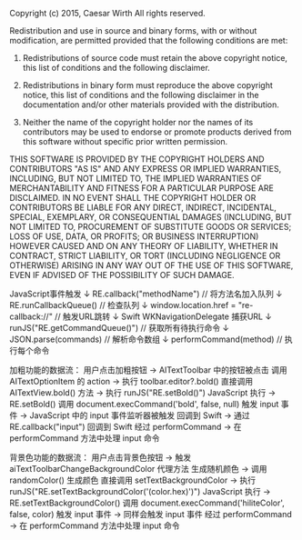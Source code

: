 Copyright (c) 2015, Caesar Wirth
All rights reserved.

Redistribution and use in source and binary forms, with or without modification, are permitted provided that the following conditions are met:

1. Redistributions of source code must retain the above copyright notice, this list of conditions and the following disclaimer.

2. Redistributions in binary form must reproduce the above copyright notice, this list of conditions and the following disclaimer in the documentation and/or other materials provided with the distribution.

3. Neither the name of the copyright holder nor the names of its contributors may be used to endorse or promote products derived from this software without specific prior written permission.

THIS SOFTWARE IS PROVIDED BY THE COPYRIGHT HOLDERS AND CONTRIBUTORS "AS IS" AND ANY EXPRESS OR IMPLIED WARRANTIES, INCLUDING, BUT NOT LIMITED TO, THE IMPLIED WARRANTIES OF MERCHANTABILITY AND FITNESS FOR A PARTICULAR PURPOSE ARE DISCLAIMED. IN NO EVENT SHALL THE COPYRIGHT HOLDER OR CONTRIBUTORS BE LIABLE FOR ANY DIRECT, INDIRECT, INCIDENTAL, SPECIAL, EXEMPLARY, OR CONSEQUENTIAL DAMAGES (INCLUDING, BUT NOT LIMITED TO, PROCUREMENT OF SUBSTITUTE GOODS OR SERVICES; LOSS OF USE, DATA, OR PROFITS; OR BUSINESS INTERRUPTION) HOWEVER CAUSED AND ON ANY THEORY OF LIABILITY, WHETHER IN CONTRACT, STRICT LIABILITY, OR TORT (INCLUDING NEGLIGENCE OR OTHERWISE) ARISING IN ANY WAY OUT OF THE USE OF THIS SOFTWARE, EVEN IF ADVISED OF THE POSSIBILITY OF SUCH DAMAGE.

JavaScript事件触发
    ↓
RE.callback("methodName")  // 将方法名加入队列
    ↓
RE.runCallbackQueue()      // 检查队列
    ↓
window.location.href = "re-callback://"  // 触发URL跳转
    ↓
Swift WKNavigationDelegate 捕获URL
    ↓
runJS("RE.getCommandQueue()")  // 获取所有待执行命令
    ↓
JSON.parse(commands)           // 解析命令数组
    ↓
performCommand(method)         // 执行每个命令


加粗功能的数据流：
用户点击加粗按钮 → AITextToolbar 中的按钮被点击
调用 AITextOptionItem 的 action → 执行 toolbar.editor?.bold()
直接调用 AITextView.bold() 方法 → 执行 runJS("RE.setBold()")
JavaScript 执行 → RE.setBold() 调用 document.execCommand('bold', false, null)
触发 input 事件 → JavaScript 中的 input 事件监听器被触发
回调到 Swift → 通过 RE.callback("input") 回调到 Swift
经过 performCommand → 在 performCommand 方法中处理 input 命令


背景色功能的数据流：
用户点击背景色按钮 → 触发 aiTextToolbarChangeBackgroundColor 代理方法
生成随机颜色 → 调用 randomColor() 生成颜色
直接调用 setTextBackgroundColor → 执行 runJS("RE.setTextBackgroundColor('\(color.hex)')")
JavaScript 执行 → RE.setTextBackgroundColor() 调用 document.execCommand('hiliteColor', false, color)
触发 input 事件 → 同样会触发 input 事件
经过 performCommand → 在 performCommand 方法中处理 input 命令